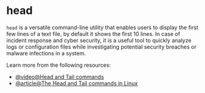 # head

`head` is a versatile command-line utility that enables users to display the first few lines of a text file, by default it shows the first 10 lines. In case of incident response and cyber security, it is a useful tool to quickly analyze logs or configuration files while investigating potential security breaches or malware infections in a system.

Learn more from the following resources:

- [@video@Head and Tail commands](https://www.youtube.com/watch?v=5EqL6Fc7NNw)
- [@article@The Head and Tail commands in Linux](https://www.baeldung.com/linux/head-tail-commands)